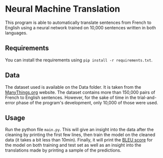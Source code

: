 # Neural Machine Translation
This program is able to automatically translate sentences from French to English using a neural network trained on 10,000 sentences written in both languages. 

## Requirements
You can install the requirements using `pip install -r requirements.txt`.

## Data
The dataset used is available on the Data folder. It is taken from the [ManyThings.org](http://www.manythings.org/anki/) website. The dataset contains more than 150,000 pairs of French to English sentences. However, for the sake of time in the trial-and-error phase of the program's development, only 10,000 of those were used.


## Usage
Run the python file `main.py`.
This will give an insight into the data after the cleaning by printing the first few lines, then train the model on the cleaned data (it takes a bit less than 10min). Finally, it will print the [BLEU score](https://en.wikipedia.org/wiki/BLEU) for the model on both training and test set as well as an insight into the translations made by printing a sample of the predictions. 
